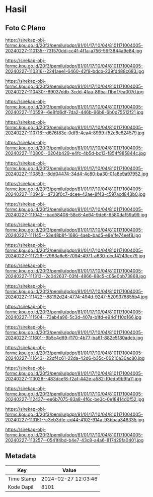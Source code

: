 # Hasil

## Foto C Plano

https://sirekap-obj-formc.kpu.go.id/20f3/pemilu/pdpr/81/01/17/10/04/8101171004005-20240227-110135--731570dd-cc4f-4f1a-a756-56f3844a9e84.jpg

https://sirekap-obj-formc.kpu.go.id/20f3/pemilu/pdpr/81/01/17/10/04/8101171004005-20240227-110316--2241aee1-6460-42f8-bdcb-239fd488c683.jpg

https://sirekap-obj-formc.kpu.go.id/20f3/pemilu/pdpr/81/01/17/10/04/8101171004005-20240227-110430--89037ddb-3cdd-4faa-89ba-f1bdf7ea007d.jpg

https://sirekap-obj-formc.kpu.go.id/20f3/pemilu/pdpr/81/01/17/10/04/8101171004005-20240227-110559--6e8fd6df-7da2-446b-96b8-6b0d75512f21.jpg

https://sirekap-obj-formc.kpu.go.id/20f3/pemilu/pdpr/81/01/17/10/04/8101171004005-20240227-110716--d676f83c-0df9-4ea4-8999-f52c6e824579.jpg

https://sirekap-obj-formc.kpu.go.id/20f3/pemilu/pdpr/81/01/17/10/04/8101171004005-20240227-110800--0204b429-e4fc-4b5d-bc13-f854f985844c.jpg

https://sirekap-obj-formc.kpu.go.id/20f3/pemilu/pdpr/81/01/17/10/04/8101171004005-20240227-110853--8dd04474-34d4-4c80-ba30-01a8e9a97952.jpg

https://sirekap-obj-formc.kpu.go.id/20f3/pemilu/pdpr/81/01/17/10/04/8101171004005-20240227-110949--d733f0c7-dcee-42ae-8f43-c597acd843b0.jpg

https://sirekap-obj-formc.kpu.go.id/20f3/pemilu/pdpr/81/01/17/10/04/8101171004005-20240227-111042--bad58408-58c6-4e64-9de6-6580daf59a99.jpg

https://sirekap-obj-formc.kpu.go.id/20f3/pemilu/pdpr/81/01/17/10/04/8101171004005-20240227-111145--53e48b8f-1686-4aeb-bad5-e8e1fe74eef8.jpg

https://sirekap-obj-formc.kpu.go.id/20f3/pemilu/pdpr/81/01/17/10/04/8101171004005-20240227-111229--2963a6e6-7094-4971-a630-dcc14243ec79.jpg

https://sirekap-obj-formc.kpu.go.id/20f3/pemilu/pdpr/81/01/17/10/04/8101171004005-20240227-111313--2c042637-03f4-4866-88c5-c05e0bb73868.jpg

https://sirekap-obj-formc.kpu.go.id/20f3/pemilu/pdpr/81/01/17/10/04/8101171004005-20240227-111422--88192d24-4774-494d-9247-5209376855b4.jpg

https://sirekap-obj-formc.kpu.go.id/20f3/pemilu/pdpr/81/01/17/10/04/8101171004005-20240227-111504--73ab4a96-5c3d-407a-b1fd-e94d1f10d166.jpg

https://sirekap-obj-formc.kpu.go.id/20f3/pemilu/pdpr/81/01/17/10/04/8101171004005-20240227-111601--9b5c4d69-f170-4b77-ba61-882e5180adcb.jpg

https://sirekap-obj-formc.kpu.go.id/20f3/pemilu/pdpr/81/01/17/10/04/8101171004005-20240227-111643--22df4c61-22da-42d6-b35c-06210a30ac80.jpg

https://sirekap-obj-formc.kpu.go.id/20f3/pemilu/pdpr/81/01/17/10/04/8101171004005-20240227-113028--483dcef8-f2af-442e-a582-f0edb9b9fa11.jpg

https://sirekap-obj-formc.kpu.go.id/20f3/pemilu/pdpr/81/01/17/10/04/8101171004005-20240227-112437--ee6b7075-83a8-4f6c-be3c-0e18414d0f52.jpg

https://sirekap-obj-formc.kpu.go.id/20f3/pemilu/pdpr/81/01/17/10/04/8101171004005-20240227-113151--c3eb3dfe-cd44-4102-914a-93bbaa346335.jpg

https://sirekap-obj-formc.kpu.go.id/20f3/pemilu/pdpr/81/01/17/10/04/8101171004005-20240227-113257--0541f4bd-b4e7-43c8-a4a6-817429fa0401.jpg


## Metadata

| Key        | Value               |
| ---------- | ------------------- |
| Time Stamp | 2024-02-27 12:03:46 |
| Kode Dapil | 8101                |



